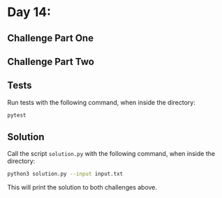 # Day 14:

## Challenge Part One


## Challenge Part Two


## Tests

Run tests with the following command, when inside the directory:

```sh
pytest
```

## Solution

Call the script `solution.py` with the following command, when inside the directory:

```sh
python3 solution.py --input input.txt
```

This will print the solution to both challenges above.
